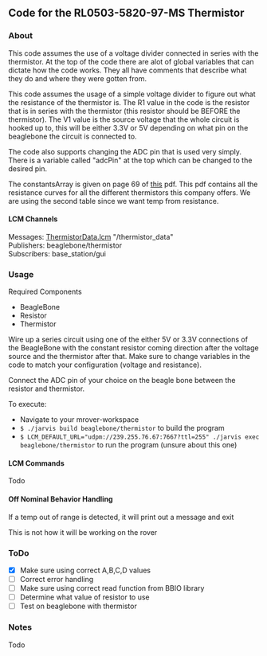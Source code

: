 Code for the RL0503-5820-97-MS Thermistor
---

### About
This code assumes the use of a voltage divider connected in series with the thermistor.  At the top of the code there are alot of global variables that can dictate how the code works.  They all have comments that describe what they do and where they were gotten from.

This code assumes the usage of a simple voltage divider to figure out what the resistance of the thermistor is.  The R1 value in the code is the resistor that is in series with the thermistor (this resistor should be BEFORE the thermistor).  The V1 value is the source voltage that the whole circuit is hooked up to, this will be either 3.3V or 5V depending on what pin on the beaglebone the circuit is connected to.

The code also supports changing the ADC pin that is used very simply.  There is a variable called "adcPin" at the top which can be changed to the desired pin.

The constantsArray is given on page 69 of [this](https://www.amphenol-sensors.com/en/component/edocman/292-thermometrics-temperature-resistance-curves-reference-guide/download) pdf.  This pdf contains all the resistance curves for all the different thermistors this company offers.  We are using the second table since we want temp from resistance.

#### LCM Channels
Messages: [ThermistorData.lcm](https://github.com/nkr101/mrover-workspace/blob/thermistor/rover_msgs/ThermistorData.lcm) "/thermistor_data" \
Publishers: beaglebone/thermistor \
Subscribers: base_station/gui 

### Usage

Required Components
- BeagleBone
- Resistor
- Thermistor

Wire up a series circuit using one of the either 5V or 3.3V connections of the BeagleBone with the constant resistor coming direction after the voltage source and the thermistor after that.  Make sure to change variables in the code to match your configuration (voltage and resistance).

Connect the ADC pin of your choice on the beagle bone between the resistor and thermistor.

To execute:
- Navigate to your mrover-workspace
- `$ ./jarvis build beaglebone/thermistor` to build the program
- `$ LCM_DEFAULT_URL="udpm://239.255.76.67:7667?ttl=255" ./jarvis exec beaglebone/thermistor` to run the program (unsure about this one)


#### LCM Commands
Todo

#### Off Nominal Behavior Handling
If a temp out of range is detected, it will print out a message and exit

This is not how it will be working on the rover 

### ToDo
- [x] Make sure using correct A,B,C,D values
- [ ] Correct error handling
- [ ] Make sure using correct read function from BBIO library
- [ ] Determine what value of resistor to use
- [ ] Test on beaglebone with thermistor

### Notes
Todo
